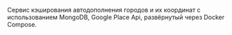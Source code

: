 Сервис кэширования автодополнения городов и их координат с использованием MongoDB, Google Place Api, развёрнутый через Docker Compose.
